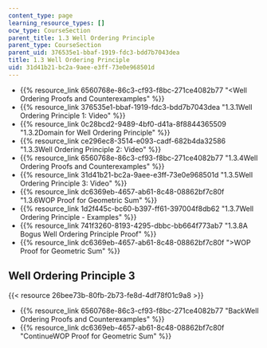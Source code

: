 ```yaml
---
content_type: page
learning_resource_types: []
ocw_type: CourseSection
parent_title: 1.3 Well Ordering Principle
parent_type: CourseSection
parent_uid: 376535e1-bbaf-1919-fdc3-bdd7b7043dea
title: 1.3 Well Ordering Principle
uid: 31d41b21-bc2a-9aee-e3ff-73e0e968501d
---
```


*   {{% resource_link 6560768e-86c3-cf93-f8bc-271ce4082b77 "\<Well Ordering Proofs and Counterexamples" %}}
*   {{% resource_link 376535e1-bbaf-1919-fdc3-bdd7b7043dea "1.3.1Well Ordering Principle 1: Video" %}}
*   {{% resource_link 0c28bcd2-9489-4bf0-d41a-8f8844365509 "1.3.2Domain for Well Ordering Principle" %}}
*   {{% resource_link ce296ec8-3514-e093-cadf-682b4da32586 "1.3.3Well Ordering Principle 2: Video" %}}
*   {{% resource_link 6560768e-86c3-cf93-f8bc-271ce4082b77 "1.3.4Well Ordering Proofs and Counterexamples" %}}
*   {{% resource_link 31d41b21-bc2a-9aee-e3ff-73e0e968501d "1.3.5Well Ordering Principle 3: Video" %}}
*   {{% resource_link dc6369eb-4657-ab61-8c48-08862bf7c80f "1.3.6WOP Proof for Geometric Sum" %}}
*   {{% resource_link 1d2f445c-bc60-b397-ff61-397004f8db62 "1.3.7Well Ordering Principle - Examples" %}}
*   {{% resource_link 741f3260-8193-4295-dbbc-bb664f773ab7 "1.3.8A Bogus Well Ordering Principle Proof" %}}
*   {{% resource_link dc6369eb-4657-ab61-8c48-08862bf7c80f "\>WOP Proof for Geometric Sum" %}}

Well Ordering Principle 3
-------------------------

{{< resource 26bee73b-80fb-2b73-fe8d-4df78f01c9a8 >}}

*   {{% resource_link 6560768e-86c3-cf93-f8bc-271ce4082b77 "BackWell Ordering Proofs and Counterexamples" %}}
*   {{% resource_link dc6369eb-4657-ab61-8c48-08862bf7c80f "ContinueWOP Proof for Geometric Sum" %}}
